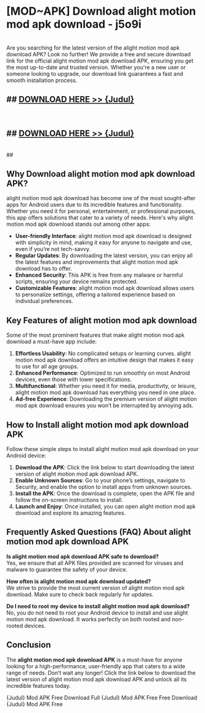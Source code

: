# [MOD~APK] Download alight motion mod apk download - j5o9i <br>
<br>
Are you searching for the latest version of the alight motion mod apk download APK? Look no further! We provide a free and secure download link for the official alight motion mod apk download APK, ensuring you get the most up-to-date and trusted version. Whether you're a new user or someone looking to upgrade, our download link guarantees a fast and smooth installation process.


## ##  [DOWNLOAD HERE >> {Judul}](https://geoflix.me/watch.php?title=alight_motion_mod_apk_download&ref=git)
  <br>

##  ## [DOWNLOAD HERE >> {Judul}](https://geoflix.me/watch.php?title=alight_motion_mod_apk_download&ref=git)
  <br>
  ##



## Why Download alight motion mod apk download APK?

alight motion mod apk download has become one of the most sought-after apps for Android users due to its incredible features and functionality. Whether you need it for personal, entertainment, or professional purposes, this app offers solutions that cater to a variety of needs. Here's why alight motion mod apk download stands out among other apps:

- **User-friendly Interface**: alight motion mod apk download is designed with simplicity in mind, making it easy for anyone to navigate and use, even if you’re not tech-savvy.
- **Regular Updates**: By downloading the latest version, you can enjoy all the latest features and improvements that alight motion mod apk download has to offer.
- **Enhanced Security**: This APK is free from any malware or harmful scripts, ensuring your device remains protected.
- **Customizable Features**: alight motion mod apk download allows users to personalize settings, offering a tailored experience based on individual preferences.

## Key Features of alight motion mod apk download

Some of the most prominent features that make alight motion mod apk download a must-have app include:

1. **Effortless Usability**: No complicated setups or learning curves. alight motion mod apk download offers an intuitive design that makes it easy to use for all age groups.
2. **Enhanced Performance**: Optimized to run smoothly on most Android devices, even those with lower specifications.
3. **Multifunctional**: Whether you need it for media, productivity, or leisure, alight motion mod apk download has everything you need in one place.
4. **Ad-free Experience**: Downloading the premium version of alight motion mod apk download ensures you won’t be interrupted by annoying ads.

## How to Install alight motion mod apk download APK

Follow these simple steps to install alight motion mod apk download on your Android device:

1. **Download the APK**: Click the link below to start downloading the latest version of alight motion mod apk download APK.
2. **Enable Unknown Sources**: Go to your phone’s settings, navigate to Security, and enable the option to install apps from unknown sources.
3. **Install the APK**: Once the download is complete, open the APK file and follow the on-screen instructions to install.
4. **Launch and Enjoy**: Once installed, you can open alight motion mod apk download and explore its amazing features.

## Frequently Asked Questions (FAQ) About alight motion mod apk download APK

**Is alight motion mod apk download APK safe to download?**  
Yes, we ensure that all APK files provided are scanned for viruses and malware to guarantee the safety of your device.

**How often is alight motion mod apk download updated?**  
We strive to provide the most current version of alight motion mod apk download. Make sure to check back regularly for updates.

**Do I need to root my device to install alight motion mod apk download?**  
No, you do not need to root your Android device to install and use alight motion mod apk download. It works perfectly on both rooted and non-rooted devices.

## Conclusion

The **alight motion mod apk download APK** is a must-have for anyone looking for a high-performance, user-friendly app that caters to a wide range of needs. Don’t wait any longer! Click the link below to download the latest version of alight motion mod apk download APK and unlock all its incredible features today.

{Judul} Mod APK Free
Download Full {Judul} Mod APK Free
Free Download {Judul} Mod APK Free


